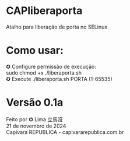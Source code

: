 
# CAPliberaporta                                   
Atalho para liberação de porta no SELinux          
# Como usar:                                       
✪ Configure permissão de execução:               
  sudo chmod +x ./liberaporta.sh                 
✪ Execute ./liberaporta.sh PORTA (1-65535)      
# Versão 0.1a                                     
 Feito por ✪ Lima 立馬沒                         
 21 de novembro de 2024                          
 Capivara REPUBLICA - capivararepublica.com.br    
